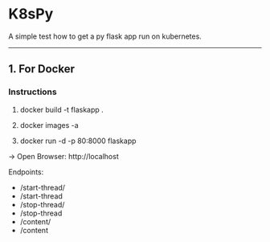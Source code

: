 # K8sPy

A simple test how to get a py flask app run on kubernetes.


---


## 1. For Docker

### Instructions

1. docker build -t flaskapp .

2. docker images -a

3. docker run -d -p 80:8000 flaskapp

-> Open Browser: http://localhost

Endpoints:
  - /start-thread/<ID>
  - /start-thread
  - /stop-thread/<ID>
  - /stop-thread 
  - /content/<ID>
  - /content


